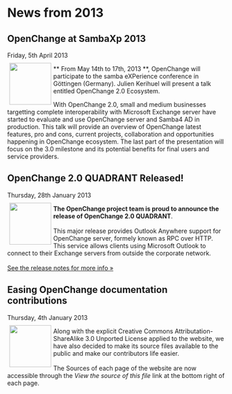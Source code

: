 # News from 2013 #

<div class="news">
  <h2>OpenChange at SambaXp 2013</h2>
  <div class="date">Friday, 5th April 2013</div>

<img border="0" width="96" height="96" style="border: 0pt none;
margin: -5px 5px 5px; float: left;" alt=""
src="/images/samba_logo.png" />

** From May 14th to 17th, 2013 **, OpenChange will participate to the
samba eXPerience conference in Göttingen (Germany). Julien Kerihuel
will present a talk entitled OpenChange 2.0 Ecosystem.

With OpenChange 2.0, small and medium businesses targetting complete
interoperability with Microsoft Exchange server have started to
evaluate and use OpenChange server and Samba4 AD in production. This
talk will provide an overview of OpenChange latest features, pro and
cons, current projects, collaboration and opportunities happening in
OpenChange ecosystem. The last part of the presentation will focus on
the 3.0 milestone and its potential benefits for final users and
service providers.  </div>

<div class="news">
  <h2>OpenChange 2.0 QUADRANT Released!</h2>
  <div class="date">Thursday, 28th January 2013</div>

<img border="0" width="96" height="96" style="border: 0pt none;
margin: -5px 5px 5px; float: left;" alt=""
src="/images/openchange_logo_v2.png" />

**The OpenChange project team is proud to announce the release of
OpenChange 2.0 QUADRANT**.  <br/><br/> This major release provides
Outlook Anywhere support for OpenChange server, formely known as RPC
over HTTP. This service allows clients using Microsoft Outlook to
connect to their Exchange servers from outside the corporate network.
<br/><br/> [See the release notes for more info
&raquo;](/developers/relnotes/2.0-quadrant.html)

</div>

<div class="news">
  <h2>Easing OpenChange documentation contributions</h2>
  <div class="date">Thursday, 4th January 2013</div>

<img border="0" width="96" height="96" style="border: 0pt none;
margin: -5px 5px 5px; float: left;" alt=""
src="/images/openchange_logo_v2.png" />

Along with the explicit Creative Commons Attributation-ShareAlike 3.0
Unported License applied to the website, we have also decided to make
its source files available to the public and make our contributors
life easier.<br/><br/> The Sources of each page of the website are now
accessible through the *View the source of this file* link at the
bottom right of each page.

</div>